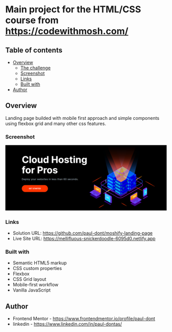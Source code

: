 # Main project for the HTML/CSS course from https://codewithmosh.com/

## Table of contents

- [Overview](#overview)
  - [The challenge](#the-challenge)
  - [Screenshot](#screenshot)
  - [Links](#links)
  - [Built with](#built-with)
- [Author](#author)

## Overview

Landing page builded with mobile first approach and simple components using flexbox grid and many other css features.

### Screenshot

![](./images/moshified.png)

### Links

- Solution URL: https://github.com/paul-dont/moshify-landing-page
- Live Site URL: https://mellifluous-snickerdoodle-6095d0.netlify.app

### Built with

- Semantic HTML5 markup
- CSS custom properties
- Flexbox
- CSS Grid layout
- Mobile-first workflow
- Vanilla JavaScript

## Author

- Frontend Mentor - https://www.frontendmentor.io/profile/paul-dont
- linkedin - https://www.linkedin.com/in/paul-dontas/

